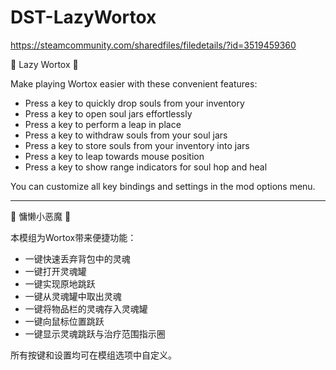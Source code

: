 # DST-LazyWortox

https://steamcommunity.com/sharedfiles/filedetails/?id=3519459360

󰀅 Lazy Wortox 󰀅

Make playing Wortox easier with these convenient features:
- Press a key to quickly drop souls from your inventory
- Press a key to open soul jars effortlessly
- Press a key to perform a leap in place
- Press a key to withdraw souls from your soul jars
- Press a key to store souls from your inventory into jars
- Press a key to leap towards mouse position
- Press a key to show range indicators for soul hop and heal

You can customize all key bindings and settings in the mod options menu.

-----------------------------------------------------------------

󰀅 慵懒小恶魔 󰀅

本模组为Wortox带来便捷功能：
- 一键快速丢弃背包中的灵魂
- 一键打开灵魂罐
- 一键实现原地跳跃
- 一键从灵魂罐中取出灵魂
- 一键将物品栏的灵魂存入灵魂罐
- 一键向鼠标位置跳跃
- 一键显示灵魂跳跃与治疗范围指示圈

所有按键和设置均可在模组选项中自定义。
